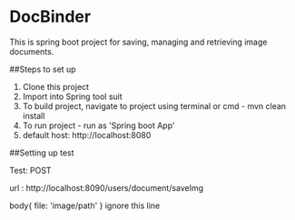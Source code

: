 # DocBinder
This is spring boot project for saving, managing and retrieving image documents.

##Steps to set up 
1. Clone this project 
2. Import into Spring tool suit
3. To build project, navigate to project using terminal or cmd - mvn clean install
4. To run project - run as 'Spring boot App' 
5. default host: http://localhost:8080

##Setting up test


Test:
POST

url : http://localhost:8090/users/document/saveImg

body{
  file: 'image/path'
}
ignore this line
